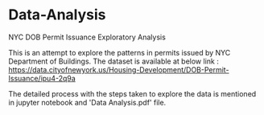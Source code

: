 # Data-Analysis
NYC DOB Permit Issuance Exploratory Analysis

This is an attempt to explore the patterns in permits issued by NYC Department of Buildings. The dataset is available at below link :
https://data.cityofnewyork.us/Housing-Development/DOB-Permit-Issuance/ipu4-2q9a

The detailed process with the steps taken to explore the data is mentioned in jupyter notebook and 'Data Analysis.pdf' file.
